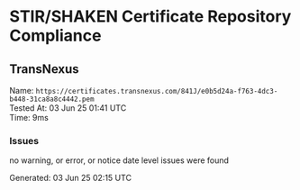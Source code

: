 # STIR/SHAKEN Certificate Repository Compliance

## TransNexus

Name: `https://certificates.transnexus.com/841J/e0b5d24a-f763-4dc3-b448-31ca8a8c4442.pem`\
Tested At: 03 Jun 25 01:41 UTC\
Time: 9ms

### Issues

no warning, or error, or notice date level issues were found

Generated: 03 Jun 25 02:15 UTC